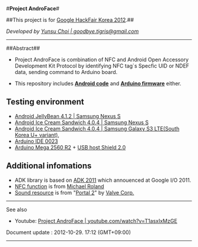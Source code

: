#**Project AndroFace**#


##This project is for [Google HackFair Korea 2012](http://googledevkr.blogspot.kr/2012/08/google-hackfair.html).##

*Developed by [Yunsu Choi | goodbye.tigris@gmail.com](mailto:goodbye.tigris@gmail.com "goodbye.tigris@gmail.com")*

----------
##Abstract##
- Project AndroFace is combination of NFC and Android Open Accessory Development Kit Protocol
by identifying NFC tag`s Specfic UID or NDEF data, sending command to Arduino board.

- This repository includes [**Android code**](https://github.com/YunsuChoi/AndroFace/tree/master/Main) and [**Arduino firmware**](https://github.com/YunsuChoi/AndroFace/tree/master/AndroFace_Firmware/AndroFace_Firmware0023) either.

## Testing environment ##
- [Android JellyBean 4.1.2 | Samsung Nexus S](http://developer.android.com/intl/ko/about/versions/android-4.1.html)
- [Android Ice Cream Sandwich 4.0.4 | Samsung Nexus S](http://developer.android.com/intl/ko/about/versions/android-4.0.3.html)
- [Android Ice Cream Sandwich 4.0.4 | Samsung Galaxy S3 LTE(South Korea U+ variant)](http://developer.android.com/intl/ko/about/versions/android-4.0.3.html), 
- [Arduino IDE 0023](http://www.arduino.cc/en/Main/software)
- [Arduino Mega 2560 R2](http://arduino.cc/en/Main/ArduinoBoardMega2560) + [USB host Shield 2.0](http://www.circuitsathome.com/products-page/arduino-shields/usb-host-shield-2-0-for-arduino) 

## Additional infomations ##
- ADK library is based on [ADK 2011](http://developer.android.com/intl/ko/tools/adk/adk.html) which annouenced at Google I/O 2011.
- [NFC function](https://github.com/YunsuChoi/AndroFace/tree/master/Main) is from [Michael Roland](http://www.mroland.at/projects/nfc-taginfo/)
- [Sound resource](https://github.com/YunsuChoi/AndroFace/tree/master/Main/res/raw) is from "[Portal 2](http://www.thinkwithportals.com/ "thinkwithportals.com")" by [Valve Corp.](http://www.valvesoftware.com/)

----------
See also

- Youtube: [Project AndroFace | youtube.com/watch?v=T1asxIxMzGE](http://www.youtube.com/watch?v=T1asxIxMzGE "Project AndroFace")


Document update : 2012-10-29. 17:12 (GMT+09:00)

----------
